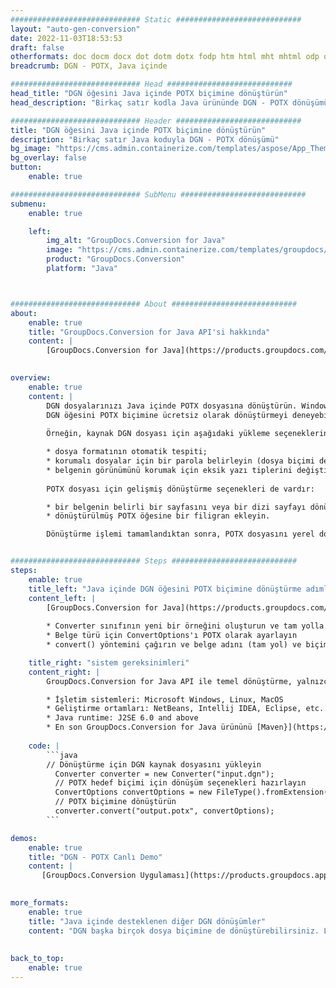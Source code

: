 ```yaml
---
############################# Static ############################
layout: "auto-gen-conversion"
date: 2022-11-03T18:53:53
draft: false
otherformats: doc docm docx dot dotm dotx fodp htm html mht mhtml odp odt otp pot potm potx pps ppsm ppsx ppt pptm pptx rtf
breadcrumb: DGN - POTX, Java içinde

############################# Head ############################
head_title: "DGN öğesini Java içinde POTX biçimine dönüştürün"
head_description: "Birkaç satır kodla Java ürününde DGN - POTX dönüşümü. Java için GroupDocs belge dönüştürme API'sini kullanarak 160'tan fazla dosya biçimini dönüştürün"

############################# Header ############################
title: "DGN öğesini Java içinde POTX biçimine dönüştürün"
description: "Birkaç satır Java koduyla DGN - POTX dönüşümü"
bg_image: "https://cms.admin.containerize.com/templates/aspose/App_Themes/V3/images/bg/header1.png"
bg_overlay: false
button:
    enable: true

############################# SubMenu ############################
submenu:
    enable: true

    left:
        img_alt: "GroupDocs.Conversion for Java"
        image: "https://cms.admin.containerize.com/templates/groupdocs/images/product-logos/90x90-noborder/groupdocs-conversion-java.png"
        product: "GroupDocs.Conversion"
        platform: "Java"



############################# About ############################
about:
    enable: true
    title: "GroupDocs.Conversion for Java API'si hakkında"
    content: |
        [GroupDocs.Conversion for Java](https://products.groupdocs.com/conversion/java/), Microsoft Office, OpenDocument, PDF, HTML, e-posta, CAD gibi popüler görüntü ve belge biçimleri arasında dönüştürme yapmak için gelişmiş bir dosya biçimi dönüştürme API'sidir. ve sadece birkaç satır kodla çok daha fazlası. Yerel API, orijinal belgelerin biçimlerini otomatik olarak algılar ve dönüştürülen belgeleri özelleştirmek için birçok seçenek sunar. Bir belgeden bilgi çıkarma işlevinin yanı sıra, varsayılan olarak dönüştürme sonuçlarının yerel diske önbelleğe alınmasını da destekler. Ancak, uygun arabirimler (Amazon S3, Dropbox, Google Drive, Windows Azure, Reddis veya diğerleri) uygulanarak her tür önbellek depolaması desteklenebilir.
    

overview:
    enable: true
    content: |
        DGN dosyalarınızı Java içinde POTX dosyasına dönüştürün. Windows, Linux, macOS gibi seçtiğiniz herhangi bir platformda yalnızca birkaç satır Java kodu gerekir.
        DGN öğesini POTX biçimine ücretsiz olarak dönüştürmeyi deneyebilir ve dönüşüm sonuçlarının kalitesini değerlendirebilirsiniz. Basit dosya dönüştürme komut dosyalarının yanı sıra, DGN kaynak dosyasını yüklemek ve POTX çıktısını depolamak için daha karmaşık seçenekleri deneyebilirsiniz. 
        
        Örneğin, kaynak DGN dosyası için aşağıdaki yükleme seçeneklerini kullanabilirsiniz:

        * dosya formatının otomatik tespiti;
        * korumalı dosyalar için bir parola belirleyin (dosya biçimi destekliyorsa);
        * belgenin görünümünü korumak için eksik yazı tiplerini değiştirin.
        
        POTX dosyası için gelişmiş dönüştürme seçenekleri de vardır:

        * bir belgenin belirli bir sayfasını veya bir dizi sayfayı dönüştürmek;
        * dönüştürülmüş POTX öğesine bir filigran ekleyin.

        Dönüştürme işlemi tamamlandıktan sonra, POTX dosyasını yerel dosya yolunuza veya FTP, Amazon S3, Google Drive, Dropbox vb. gibi herhangi bir üçüncü taraf depolama alanına kaydedebilirsiniz. Lütfen dikkat - DGN dönüştürmek için POTX için MS Office, Open Office, Adobe Acrobat Reader vb. gibi herhangi bir ek yazılım yüklemeniz gerekmez.


############################# Steps ############################
steps:
    enable: true
    title_left: "Java içinde DGN öğesini POTX biçimine dönüştürme adımları"
    content_left: |
        [GroupDocs.Conversion for Java](https://products.groupdocs.com/conversion/java/), geliştiricilerin birkaç satır kodla DGN dosyasını POTX dosyasına kolayca dönüştürmesine olanak tanır.
        
        * Converter sınıfının yeni bir örneğini oluşturun ve tam yolla DGN dosyasını yükleyin
        * Belge türü için ConvertOptions'ı POTX olarak ayarlayın
        * convert() yöntemini çağırın ve belge adını (tam yol) ve biçimi (POTX) parametre olarak iletin

    title_right: "sistem gereksinimleri"
    content_right: |
        GroupDocs.Conversion for Java API ile temel dönüştürme, yalnızca birkaç satır kodla yapılabilir. API'lerimiz tüm büyük platformlarda ve işletim sistemlerinde desteklenir. Aşağıdaki kodu çalıştırmadan önce, sisteminizde aşağıdaki ön koşulların kurulu olduğundan emin olun.

        * İşletim sistemleri: Microsoft Windows, Linux, MacOS
        * Geliştirme ortamları: NetBeans, Intellij IDEA, Eclipse, etc.
        * Java runtime: J2SE 6.0 and above
        * En son GroupDocs.Conversion for Java ürününü [Maven}](https://repository.groupdocs.com/webapp/#/artifacts/browse/tree/General/repo/com/groupdocs/groupdocs-conversion) adresinden edinin
         
    code: |
        ```java    
        // Dönüştürme için DGN kaynak dosyasını yükleyin
          Converter converter = new Converter("input.dgn");
          // POTX hedef biçimi için dönüşüm seçenekleri hazırlayın
          ConvertOptions convertOptions = new FileType().fromExtension("potx").getConvertOptions();
          // POTX biçimine dönüştürün
          converter.convert("output.potx", convertOptions);
        ```

demos:
    enable: true
    title: "DGN - POTX Canlı Demo"
    content: |
       [GroupDocs.Conversion Uygulaması](https://products.groupdocs.app/conversion/family) web sitemizi ziyaret edin ve DGN - POTX dönüşümünü şimdi deneyin. Ücretsiz demo aşağıdaki avantajlara sahiptir
          

more_formats:
    enable: true
    title: "Java içinde desteklenen diğer DGN dönüşümler"
    content: "DGN başka birçok dosya biçimine de dönüştürebilirsiniz. Lütfen aşağıdaki listeye bakın."
       
       
back_to_top:
    enable: true
---
```

